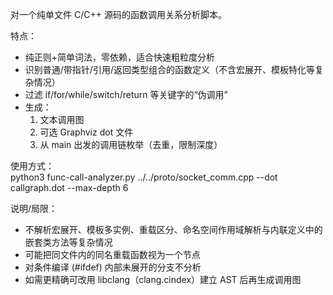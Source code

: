 对一个纯单文件 C/C++ 源码的函数调用关系分析脚本。

特点：

- 纯正则+简单词法，零依赖，适合快速粗粒度分析  
- 识别普通/带指针/引用/返回类型组合的函数定义（不含宏展开、模板特化等复杂情况）  
- 过滤 if/for/while/switch/return 等关键字的“伪调用”  
- 生成：  
  1) 文本调用图  
  2) 可选 Graphviz dot 文件  
  3) 从 main 出发的调用链枚举（去重，限制深度）  

使用方式：  
python3 func-call-analyzer.py ../../proto/socket_comm.cpp --dot callgraph.dot --max-depth 6

说明/局限：
- 不解析宏展开、模板多实例、重载区分、命名空间作用域解析与内联定义中的嵌套类方法等复杂情况
- 可能把同文件内的同名重载函数视为一个节点
- 对条件编译 (#ifdef) 内部未展开的分支不分析
- 如需更精确可改用 libclang（clang.cindex）建立 AST 后再生成调用图
